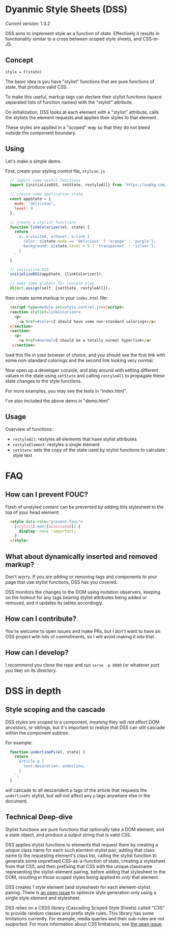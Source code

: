# Dyanmic Style Sheets (DSS) 

*Current version:* 1.3.2

DSS aims to implement style as a function of state. Effectively it results in functionality similar to a cross between scoped style sheets, and CSS-in-JS.

## Concept

`style = F(state)`

The basic idea is you have "stylist" functions that are pure functions of state, that produce valid CSS. 

To make this useful, markup tags can declare their stylist functions (space separated lists of function names) with the "stylist" attribute.

On initialization, DSS looks at each element with a "stylist" attribute, calls the stylists the element requests and applies their styles to that element. 

These styles are applied in a "scoped" way so that they do not bleed outside the component boundary.

## Using

Let's make a simple demo.

First, create your styling control file, `stylcon.js`

```javascript
  // import some useful functions
  import {initializeDSS, setState, restyleAll} from 'https://unpkg.com/style.dss';

  // create some application state
  const appState = {
    mode: 'delicious',
    level: 9
  };

  // create a stylist functions
  function linkColorizer(el, state) {
    return `
      a, a:visited, a:hover, a:link {
        color: ${state.mode == 'delicious' ? 'orange' : 'purple'};
        background: ${state.level < 9 ? 'transparent' : 'silver'};
      }
    `
  }

  // initialize DSS
  initializeDSS(appState, {linkColorizer});

  // make some globals for console play
  Object.assign(self, {setState, restyleAll});
```
  
then create some markup in your `index.html` file:

```html
  <script type=module src=style-control.js></script>
  <section stylist=linkColorizer>
    <p>
      <a href=#color>I should have some non-standard colorings</a>
  </section>
  <section>
    <p>
      <a href=#normal>I should be a totally normal hyperlink</a>
   </section>
```

load this file in your browser of choice, and you should see the first link with some non-standard colorings and the second link looking very normal.

Now open up a developer console, and play around with setting different values in the state using `setState` and calling `restyleAll` to propagate these state changes to the style functions.

For more examples, you may see the tests in "index.html".

I've also included the above demo in "demo.html".

## Usage

Overview of functions:

- `restyleAll`: restyles all elements that have stylist attributes
- `restyleElement`: restyles a single element
- `setState`: sets the copy of the state used by stylist functions to calculate style text

# FAQ

## How can I prevent FOUC?

Flash of unstyled content can be prevented by adding this stylesheet to the top of your head element:

```html
  <style data-role="prevent-fouc">
    [stylist]:not([associated]) {
      display: none !important;
    }
  </style>
```

## What about dynamically inserted and removed markup?

Don't worry. If you are adding or removing tags and components to your page that use stylist functions, DSS has you covered.

DSS monitors the changes to the DOM using mutation observers, keeping on the lookout for any tags bearing stylist attributes being added or removed, 
and it updates its tables accordingly.

## How can I contribute?

You're welcome to open issues and make PRs, but I don't want to have an OSS project with lots of commitments, so I will avoid making it into that.

## How can I develop?

I recommend you clone the repo and run `serve -p 8080` (or whatever port you like) on its directory.

# DSS in depth

## Style scoping and the cascade 

DSS styles are scoped to a component, meaning they will not affect DOM ancestors, or siblings, but it's important to realize that DSS can still cascade within the component subtree. 

For example:

```javascript
  function underlinePs(el, state) {
    return `
      article p {
        text-decoration: underline;
      }
    `;
  }
```

*will* cascade to all descendent `p` tags of the article that requests the `underlinePs` stylist, 
but *will not* affect any `p` tags anywhere else in the document. 

## Technical Deep-dive

Stylist functions are pure functions that optionally take a DOM element, and a state object, and produce a output string that is valid CSS.

DSS applies stylist functions to elements that request them by creating a unique class name for each such element-stylist pair, adding that class name to the requesting element's class list, calling the stylist function to generate some unprefixed CSS-as-a-function of state, creating a stylesheet from that CSS, and then prefixing that CSS with the unique classname representing the stylist-element pairing, before adding that stylesheet to the DOM, resulting in those scoped styles being applied to *only* that element.

DSS creates 1 style element (and stylesheet) for each element-stylist pairing. There is [an open issue](https://gitlab.com/dosycorp/dss/issues/1) to optimize style generation only using a single style element and stylesheet.

DSS relies on a CSSS library (Cascading Scoped Style Sheets) called "C3S" to provide random classes and prefix style rules. This library has some limitations currently. For example, media queries and their sub-rules are not supported. For more information about C3S limitations, see [the open issue](https://github.com/crislin2046/c3s/issues/4).


